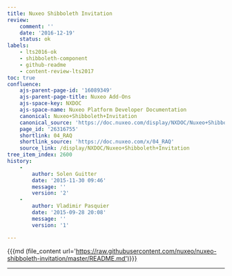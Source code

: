 ```yaml
---
title: Nuxeo Shibboleth Invitation
review:
    comment: ''
    date: '2016-12-19'
    status: ok
labels:
    - lts2016-ok
    - shibboleth-component
    - github-readme
    - content-review-lts2017
toc: true
confluence:
    ajs-parent-page-id: '16089349'
    ajs-parent-page-title: Nuxeo Add-Ons
    ajs-space-key: NXDOC
    ajs-space-name: Nuxeo Platform Developer Documentation
    canonical: Nuxeo+Shibboleth+Invitation
    canonical_source: 'https://doc.nuxeo.com/display/NXDOC/Nuxeo+Shibboleth+Invitation'
    page_id: '26316755'
    shortlink: 04_RAQ
    shortlink_source: 'https://doc.nuxeo.com/x/04_RAQ'
    source_link: /display/NXDOC/Nuxeo+Shibboleth+Invitation
tree_item_index: 2600
history:
    - 
        author: Solen Guitter
        date: '2015-11-30 09:46'
        message: ''
        version: '2'
    - 
        author: Vladimir Pasquier
        date: '2015-09-28 20:08'
        message: ''
        version: '1'

---
```

{{{md (file_content url='https://raw.githubusercontent.com/nuxeo/nuxeo-shibboleth-invitation/master/README.md')}}}

* * *

